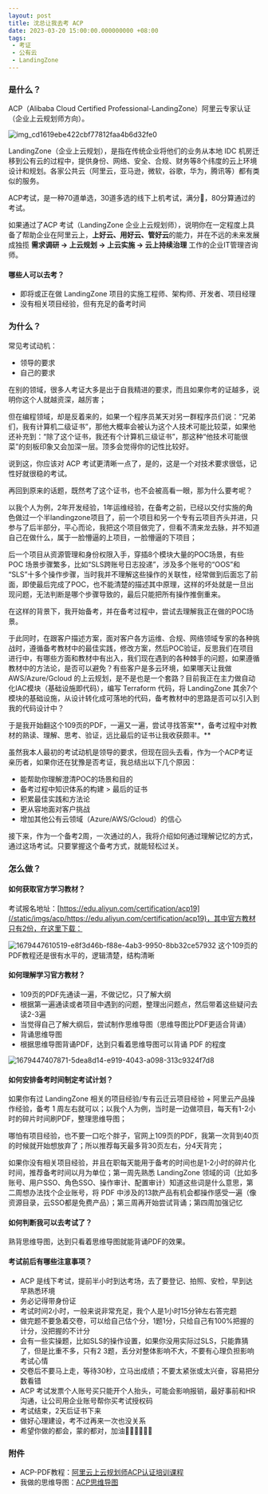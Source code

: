 ```yaml
---
layout: post
title: 沈总让我去考 ACP
date: 2023-03-20 15:00:00.000000000 +08:00
tags: 
 - 考证
 - 公有云
 - LandingZone
---
```


### 是什么？

ACP（Alibaba Cloud Certified Professional-LandingZone）阿里云专家认证（企业上云规划师方向）。

![img_cd1619ebe422cbf77812faa4b6d32fe0](/static/imgs/acp/img_cd1619ebe422cbf77812faa4b6d32fe0.png)

LandingZone（企业上云规划），是指在传统企业将他们的业务从本地 IDC 机房迁移到公有云的过程中，提供身份、网络、安全、合规、财务等8个纬度的云上环境设计和规划。各家公共云（阿里云，亚马逊，微软，谷歌，华为，腾讯等）都有类似的服务。

ACP考试，是一种70道单选，30道多选的线下上机考试，满分💯，80分算通过的考试。

如果通过了ACP 考试（LandingZone 企业上云规划师），说明你在一定程度上具备了帮助企业在阿里云上，**上好云、用好云、管好云**的能力，并在不远的未来发展成独揽 **需求调研 -> 上云规划 -> 上云实施 -> 云上持续治理** 工作的企业IT管理咨询师。

#### 哪些人可以去考？

-   即将或正在做 LandingZone 项目的实施工程师、架构师、开发者、项目经理
-   没有相关项目经验，但有充足的备考时间

### 为什么？

常见考试动机：

-   领导的要求
-   自己的要求

在别的领域，很多人考证大多是出于自我精进的要求，而且如果你考的证越多，说明你这个人就越资深，越厉害；

但在编程领域，却是反着来的，如果一个程序员某天对另一群程序员们说：“兄弟们，我有计算机二级证书”，那他大概率会被认为这个人技术可能比较菜，如果他还补充到：“除了这个证书，我还有个计算机三级证书”，那这种“他技术可能很菜”的刻板印象又会加深一层。顶多会觉得你的记性比较好。

说到这，你应该对 ACP 考试更清晰一点了，是的，这是一个对技术要求很低，记性好就很稳的考试。

再回到原来的话题，既然考了这个证书，也不会被高看一眼，那为什么要考呢？

以我个人为例，2年开发经验，1年运维经验，在备考之前，已经以交付实施的角色做过一个半landingzone项目了，前一个项目和另一个专有云项目齐头并进，只参与了后半部分，平心而论，我把这个项目做完了，但看不清来龙去脉，并不知道自己在做什么，属于一脸懵逼的上项目，一脸懵逼的下项目；

后一个项目从资源管理和身份权限入手，穿插8个模块大量的POC场景，有些 POC 场景步骤繁多，比如“SLS跨账号日志投递”，涉及多个账号的“OOS”和 “SLS”十多个操作步骤，当时我并不理解这些操作的关联性，经常做到后面忘了前面，即使最后完成了POC，也不能清楚的描述其中原理，这样的坏处就是一旦出现问题，无法判断是哪个步骤导致的，最后只能把所有操作推倒重来。

在这样的背景下，我开始备考，并在备考过程中，尝试去理解我正在做的POC场景。

于此同时，在跟客户描述方案，面对客户各方运维、合规、网络领域专家的各种挑战时，遵循备考教材中的最佳实践，修改方案，然后POC验证，反思我们在项目进行中，有哪些方面和教材中有出入，我们现在遇到的各种棘手的问题，如果遵循教材中的方法论，是否可以避免？有些客户是多云环境，如果哪天让我做AWS/Azure/Gcloud 的上云规划，是不是也是一个套路？目前我正在主力做自动化IAC模块（基础设施即代码），编写 Terraform 代码，将 LandingZone 其余7个模块的基础设施，从设计转化成可落地的代码，备考教材中的思路是否可以引入到我的代码设计中？

于是我开始翻这个109页的PDF，一遍又一遍，尝试寻找答案**，备考过程中对教材的熟读、理解、思考、验证，远比最后的证书让我收获颇丰。**

虽然我本人最初的考试动机是领导的要求，但现在回头去看，作为一个ACP考证亲历者，如果你还在犹豫是否考证，我总结出以下几个原因：

-   能帮助你理解澄清POC的场景和目的
-   备考过程中知识体系的构建 > 最后的证书
-   积累最佳实践和方法论
-   更从容地面对客户挑战
-   增加其他公有云领域（Azure/AWS/Gcloud）的信心

接下来，作为一个备考2周，一次通过的人，我将介绍如何通过理解记忆的方式，通过这场考试。只要掌握这个备考方式，就能轻松过关。

### 怎么做？

#### 如何获取官方学习教材？

考试报名地址：[https://edu.aliyun.com/certification/acp19](/static/imgs/acp/https://edu.aliyun.com/certification/acp19)，其中官方教材只有2份，在这里下载：

![1679447610519-e8f3d46b-f88e-4ab3-9950-8bb32ce57932](/static/imgs/acp/1679447610519-e8f3d46b-f88e-4ab3-9950-8bb32ce57932.png)
这个109页的PDF教程还是很有水平的，逻辑清楚，结构清晰

#### 如何理解学习官方教材？

-   109页的PDF先通读一遍，不做记忆，只了解大纲
-   根据第一遍通读或者项目中遇到的问题，整理出问题点，然后带着这些疑问去读2-3遍
-   当觉得自己了解大纲后，尝试制作思维导图（思维导图比PDF更适合背诵）
-   背诵思维导图
-   根据思维导图背诵PDF，达到只看着思维导图可以背诵 PDF 的程度

![1679447407871-5dea8d14-e919-4043-a098-313c9324f7d8](/static/imgs/acp/1679447407871-5dea8d14-e919-4043-a098-313c9324f7d8.png)

#### 如何安排备考时间制定考试计划？

如果你有过 LandingZone 相关的项目经验/专有云迁云项目经验 + 阿里云产品操作经验，备考 1 周左右就可以；以我个人为例，当时是一边做项目，每天有1-2小时的碎片时间刷PDF，整理思维导图；

哪怕有项目经验，也不要一口吃个胖子，官网上109页的PDF，我第一次背到40页的时候就开始想放弃了；所以推荐每天最多背30页左右，分4天背完；

如果你没有相关项目经验，并且在职每天能用于备考的时间也是1-2小时的碎片化时间，推荐备考时间以月为单位；第一周先熟悉 LandingZone 领域的词（比如多账号、用户SSO、角色SSO、操作审计、配置审计）知道这些词是什么意思，第二周想办法找个企业账号，将 PDF 中涉及的13款产品有机会都操作感受一遍（像资源目录，云SSO都是免费产品）；第三周再开始尝试背诵；第四周加强记忆

#### 如何判断我可以去考试了？

熟背思维导图，达到只看着思维导图就能背诵PDF的效果。

#### 考试前后有哪些注意事项？

-   ACP 是线下考试，提前半小时到达考场，去了要登记、拍照、安检，早到达早熟悉环境
-   务必记得带身份证
-   考试时间2小时，一般来说非常充足，我个人是1小时15分钟左右答完题
-   做完题不要急着交卷，可以给自己估个分，1题1分，只给自己有100%把握的计分，没把握的不计分
-   会有一些实操题，比如SLS的操作设置，如果你没用实际过SLS，只能靠猜了，但是比重不多，只有2 3题，丢分对整体影响不大，不要有心理负担影响考试心情
-   交卷后不要马上走，等待30秒，立马出成绩；不要太紧张或太兴奋，容易把分数看错
-   ACP 考试发票个人账号买只能开个人抬头，可能会影响报销，最好事前和HR沟通，让公司用企业账号帮你买考试授权码
-   考试结束，2天后证书下来
-   做好心理建设，考不过再来一次也没关系
-   希望你做的都会，蒙的都对，加油💪🏻💪🏻💪🏻

### 附件

- ACP-PDF教程：[阿里云上云规划师ACP认证培训课程](/static/imgs/acp/%E9%98%BF%E9%87%8C%E4%BA%91%E4%B8%8A%E4%BA%91%E8%A7%84%E5%88%92%E5%B8%88ACP%E8%AE%A4%E8%AF%81%E5%9F%B9%E8%AE%AD%E8%AF%BE%E7%A8%8B.pdf)
- 我做的思维导图：[ACP思维导图](/static/imgs/acp/ACP%E6%80%9D%E7%BB%B4%E5%AF%BC%E5%9B%BE.xmind)